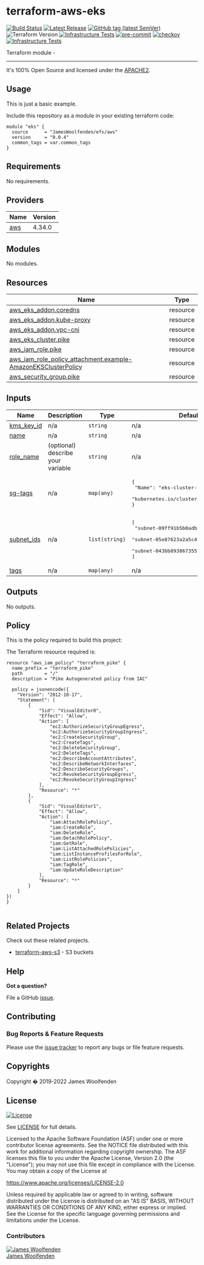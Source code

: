 # terraform-aws-eks

[![Build Status](https://github.com/JamesWoolfenden/terraform-aws-eks/workflows/Verify%20and%20Bump/badge.svg?branch=master)](https://github.com/JamesWoolfenden/terraform-aws-eks)
[![Latest Release](https://img.shields.io/github/release/JamesWoolfenden/terraform-aws-eks.svg)](https://github.com/JamesWoolfenden/terraform-aws-eks/releases/latest)
[![GitHub tag (latest SemVer)](https://img.shields.io/github/tag/JamesWoolfenden/terraform-aws-eks.svg?label=latest)](https://github.com/JamesWoolfenden/terraform-aws-eks/releases/latest)
![Terraform Version](https://img.shields.io/badge/tf-%3E%3D0.14.0-blue.svg)
[![Infrastructure Tests](https://www.bridgecrew.cloud/badges/github/JamesWoolfenden/terraform-aws-eks/cis_aws)](https://www.bridgecrew.cloud/link/badge?vcs=github&fullRepo=JamesWoolfenden%2Fterraform-aws-eks&benchmark=CIS+AWS+V1.2)
[![pre-commit](https://img.shields.io/badge/pre--commit-enabled-brightgreen?logo=pre-commit&logoColor=white)](https://github.com/pre-commit/pre-commit)
[![checkov](https://img.shields.io/badge/checkov-verified-brightgreen)](https://www.checkov.io/)
[![Infrastructure Tests](https://www.bridgecrew.cloud/badges/github/jameswoolfenden/terraform-aws-eks/general)](https://www.bridgecrew.cloud/link/badge?vcs=github&fullRepo=JamesWoolfenden%2Fterraform-aws-eks&benchmark=INFRASTRUCTURE+SECURITY)

Terraform module -

---

It's 100% Open Source and licensed under the [APACHE2](LICENSE).

## Usage

This is just a basic example.

Include this repository as a module in your existing terraform code:

```hcl
module "eks" {
  source      = "JamesWoolfenden/efs/aws"
  version     = "0.0.4"
  common_tags = var.common_tags
}
```

<!-- BEGINNING OF PRE-COMMIT-TERRAFORM DOCS HOOK -->
## Requirements

No requirements.

## Providers

| Name | Version |
|------|---------|
| <a name="provider_aws"></a> [aws](#provider\_aws) | 4.34.0 |

## Modules

No modules.

## Resources

| Name | Type |
|------|------|
| [aws_eks_addon.coredns](https://registry.terraform.io/providers/hashicorp/aws/latest/docs/resources/eks_addon) | resource |
| [aws_eks_addon.kube-proxy](https://registry.terraform.io/providers/hashicorp/aws/latest/docs/resources/eks_addon) | resource |
| [aws_eks_addon.vpc-cni](https://registry.terraform.io/providers/hashicorp/aws/latest/docs/resources/eks_addon) | resource |
| [aws_eks_cluster.pike](https://registry.terraform.io/providers/hashicorp/aws/latest/docs/resources/eks_cluster) | resource |
| [aws_iam_role.pike](https://registry.terraform.io/providers/hashicorp/aws/latest/docs/resources/iam_role) | resource |
| [aws_iam_role_policy_attachment.example-AmazonEKSClusterPolicy](https://registry.terraform.io/providers/hashicorp/aws/latest/docs/resources/iam_role_policy_attachment) | resource |
| [aws_security_group.pike](https://registry.terraform.io/providers/hashicorp/aws/latest/docs/resources/security_group) | resource |

## Inputs

| Name | Description | Type | Default | Required |
|------|-------------|------|---------|:--------:|
| <a name="input_kms_key_id"></a> [kms\_key\_id](#input\_kms\_key\_id) | n/a | `string` | n/a | yes |
| <a name="input_name"></a> [name](#input\_name) | n/a | `string` | n/a | yes |
| <a name="input_role_name"></a> [role\_name](#input\_role\_name) | (optional) describe your variable | `string` | n/a | yes |
| <a name="input_sg-tags"></a> [sg-tags](#input\_sg-tags) | n/a | `map(any)` | <pre>{<br>  "Name": "eks-cluster-sg-pike-3440915",<br>  "kubernetes.io/cluster/pike": "owned"<br>}</pre> | no |
| <a name="input_subnet_ids"></a> [subnet\_ids](#input\_subnet\_ids) | n/a | `list(string)` | <pre>[<br>  "subnet-09ff91b5b0adb1fd4",<br>  "subnet-05e87623a2a5c41f0",<br>  "subnet-043bb893867355740"<br>]</pre> | no |
| <a name="input_tags"></a> [tags](#input\_tags) | n/a | `map(any)` | n/a | yes |

## Outputs

No outputs.
<!-- END OF PRE-COMMIT-TERRAFORM DOCS HOOK -->

## Policy

This is the policy required to build this project:

<!-- BEGINNING OF PRE-COMMIT-PIKE DOCS HOOK -->
The Terraform resource required is:

```golang
resource "aws_iam_policy" "terraform_pike" {
  name_prefix = "terraform_pike"
  path        = "/"
  description = "Pike Autogenerated policy from IAC"

  policy = jsonencode({
    "Version": "2012-10-17",
    "Statement": [
        {
            "Sid": "VisualEditor0",
            "Effect": "Allow",
            "Action": [
                "ec2:AuthorizeSecurityGroupEgress",
                "ec2:AuthorizeSecurityGroupIngress",
                "ec2:CreateSecurityGroup",
                "ec2:CreateTags",
                "ec2:DeleteSecurityGroup",
                "ec2:DeleteTags",
                "ec2:DescribeAccountAttributes",
                "ec2:DescribeNetworkInterfaces",
                "ec2:DescribeSecurityGroups",
                "ec2:RevokeSecurityGroupEgress",
                "ec2:RevokeSecurityGroupIngress"
            ],
            "Resource": "*"
        },
        {
            "Sid": "VisualEditor1",
            "Effect": "Allow",
            "Action": [
                "iam:AttachRolePolicy",
                "iam:CreateRole",
                "iam:DeleteRole",
                "iam:DetachRolePolicy",
                "iam:GetRole",
                "iam:ListAttachedRolePolicies",
                "iam:ListInstanceProfilesForRole",
                "iam:ListRolePolicies",
                "iam:TagRole",
                "iam:UpdateRoleDescription"
            ],
            "Resource": "*"
        }
    ]
})
}


```
<!-- END OF PRE-COMMIT-PIKE DOCS HOOK -->

## Related Projects

Check out these related projects.

- [terraform-aws-s3](https://github.com/jameswoolfenden/terraform-aws-s3) - S3 buckets

## Help

**Got a question?**

File a GitHub [issue](https://github.com/JamesWoolfenden/terraform-aws-eks/issues).

## Contributing

### Bug Reports & Feature Requests

Please use the [issue tracker](https://github.com/JamesWoolfenden/terraform-aws-eks/issues) to report any bugs or file feature requests.

## Copyrights

Copyright � 2019-2022 James Woolfenden

## License

[![License](https://img.shields.io/badge/License-Apache%202.0-blue.svg)](https://opensource.org/licenses/Apache-2.0)

See [LICENSE](LICENSE) for full details.

Licensed to the Apache Software Foundation (ASF) under one
or more contributor license agreements. See the NOTICE file
distributed with this work for additional information
regarding copyright ownership. The ASF licenses this file
to you under the Apache License, Version 2.0 (the
"License"); you may not use this file except in compliance
with the License. You may obtain a copy of the License at

<https://www.apache.org/licenses/LICENSE-2.0>

Unless required by applicable law or agreed to in writing,
software distributed under the License is distributed on an
"AS IS" BASIS, WITHOUT WARRANTIES OR CONDITIONS OF ANY
KIND, either express or implied. See the License for the
specific language governing permissions and limitations
under the License.

### Contributors

[![James Woolfenden][jameswoolfenden_avatar]][jameswoolfenden_homepage]<br/>[James Woolfenden][jameswoolfenden_homepage]

[jameswoolfenden_homepage]: https://github.com/jameswoolfenden
[jameswoolfenden_avatar]: https://github.com/jameswoolfenden.png?size=150
